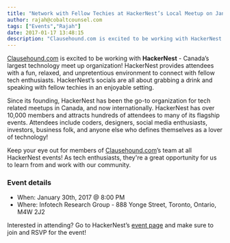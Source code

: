```yaml
---
title: "Network with Fellow Techies at HackerNest’s Local Meetup on January 30th in Toronto!"
author: rajah@cobaltcounsel.com
tags: ["Events","Rajah"]
date: 2017-01-17 13:48:15
description: "Clausehound.com is excited to be working with HackerNest - Canada’s largest technology meet up organization!"
---
```




 

[Clausehound.com](https://www.clausehound.com/documents/) is excited to be working with **HackerNest** - Canada’s largest technology meet up organization! HackerNest provides attendees with a fun, relaxed, and unpretentious environment to connect with fellow tech enthusiasts. HackerNest’s socials are all about grabbing a drink and speaking with fellow techies in an enjoyable setting.

 


 

Since its founding, HackerNest has been the go-to organization for tech related meetups in Canada, and now internationally. HackerNest has over 10,000 members and attracts hundreds of attendees to many of its flagship events. Attendees include coders, designers, social media enthusiasts, investors, business folk, and anyone else who defines themselves as a lover of technology!

 

Keep your eye out for members of [Clausehound.com](https://www.clausehound.com/documents/)’s team at all HackerNest events! As tech enthusiasts, they're a great opportunity for us to learn from and work with our community.

 

### Event details
- When: January 30th, 2017  @  8:00 PM
- Where: Infotech Research Group - 888 Yonge Street, Toronto, Ontario, M4W 2J2

 

Interested in attending? Go to HackerNest’s [event page](https://www.meetup.com/HackerNest/events/233823219/) and make sure to join and RSVP for the event!

 
